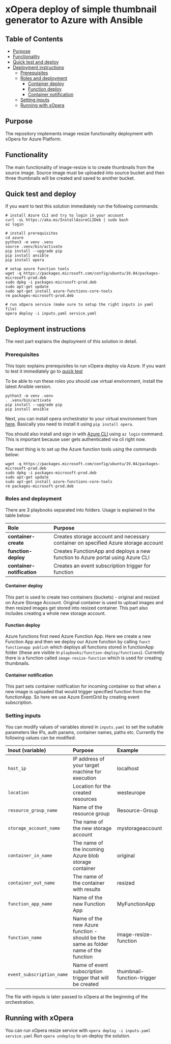 # xOpera deploy of simple thumbnail generator to Azure with Ansible

## Table of Contents
  - [Purpose](#purpose)
  - [Functionality](#functionality)
  - [Quick test and deploy](#quick-test-and-deploy)
  - [Deployment instructions](#deployment-instructions)
      - [Prerequisites](#prerequisites)
      - [Roles and deployment](#roles-and-deployment)
          - [Container deploy](#container-deploy)
          - [Function deploy](#function-deploy)
          - [Container notification](#container-notification)
      - [Setting inputs](#setting-inputs)
      - [Running with xOpera](#running-with-xopera)

## Purpose
The repository implements image resize functionality deployment with xOpera for Azure Platform.

## Functionality
The main functionality of image-resize is to create thumbnails from the source image. Source image must be uploaded into
source bucket and then three thumbnails will be created and saved to another bucket.

## Quick test and deploy
If you want to test this solution immediately run the following commands:

```console
# install Azure CLI and try to login in your account
curl -sL https://aka.ms/InstallAzureCLIDeb | sudo bash
az login

# install prerequisites
cd azure
python3 -m venv .venv
source .venv/bin/activate
pip install --upgrade pip
pip install ansible
pip install opera

# setup azure function tools
wget -q https://packages.microsoft.com/config/ubuntu/19.04/packages-microsoft-prod.deb
sudo dpkg -i packages-microsoft-prod.deb
sudo apt-get update
sudo apt-get install azure-functions-core-tools
rm packages-microsoft-prod.deb

# run xOpera service (make sure to setup the right inputs in yaml file)
opera deploy -i inputs.yaml service.yaml
```

## Deployment instructions
The next part explains the deployment of this solution in detail.

### Prerequisites
This topic explains prerequisites to run xOpera deploy via Azure. If you want to test it immediately go to [quick test](#quick-test)

To be able to run these roles you should use virtual environment, install the latest Ansible version.

```console
python3 -m venv .venv
. .venv/bin/activate
pip install --upgrade pip
pip install ansible
```

Next, you can install opera orchestrator to your virtual environment from [here](https://github.com/xlab-si/xopera-opera).
Basically you need to install it using `pip install opera`.

You should also install and sign in with [Azure CLI](https://docs.microsoft.com/en-us/cli/azure/authenticate-azure-cli?view=azure-cli-latest)
using `az login` command. This is important because user gets authenticated via cli right now.

The next thing is to set up the Azure function tools using the commands below:

```console
wget -q https://packages.microsoft.com/config/ubuntu/19.04/packages-microsoft-prod.deb
sudo dpkg -i packages-microsoft-prod.deb
sudo apt-get update
sudo apt-get install azure-functions-core-tools
rm packages-microsoft-prod.deb
```

### Roles and deployment
There are 3 playbooks separated into folders. Usage is explained in the table below:

| Role | Purpose
|:-------------|:-------------|
| **container-create** | Creates storage account and necessary container on specified Azure storage account |
| **function-deploy** | Creates FunctionApp and deploys a new function to Azure portal using Azure CLI |
| **container-notification** | Creates an event subscription trigger for function |

#### Container deploy
This part is used to create two containers (buckets) - original and resized on Azure Storage Account. Original container is used
to upload images and then resized images get stored into resized container. This part also includes creating a whole new storage account.

#### Function deploy
Azure functions first need Azure Function App. Here we create a new Function App and then we deploy our Azure function
by calling `funct functionapp publish` which deploys all functions stored in functionApp folder (these are visible in 
`playbooks/function-deploy/functions`). Currently there is a function called `image-resize-function` which is used for
creating thumbnails. 

#### Container notification
This part sets container notification for incoming container so that when a new image is uploaded that would trigger
specified function from the functionApp. So here we use Azure EventGrid by creating event subscription.

### Setting inputs
You can modify values of variables stored in `inputs.yaml` to set the suitable parameters like IPs, auth params, container names, paths etc. 
Currently the following values can be modified:

| Inout (variable) | Purpose | Example
|:-------------|:-------------|:-------------|
| `host_ip` | IP address of your target machine for execution | localhost |
| `location` | Location for the created resources | westeurope |
| `resource_group_name` | Name of the resource group | Resource-Group |
| `storage_account_name` | The name of the new storage account | mystorageaccount |
| `container_in_name` | The name of the incoming Azure blob storage container | original |
| `container_out_name` | The name of the container with results | resized |
| `function_app_name` | Name of the new Function App | MyFunctionApp |
| `function_name` | Name of the new Azure function - should be the same as folder name of the function | image-resize-function |
| `event_subscription_name` | Name of event subscription trigger that will be created | thumbnail-function-trigger |

The file with inputs is later passed to xOpera at the beginning of the orchestration.

## Running with xOpera
You can run xOpera resize service with `opera deploy -i inputs.yaml service.yaml` 
Run `opera undeploy` to un-deploy the solution.
